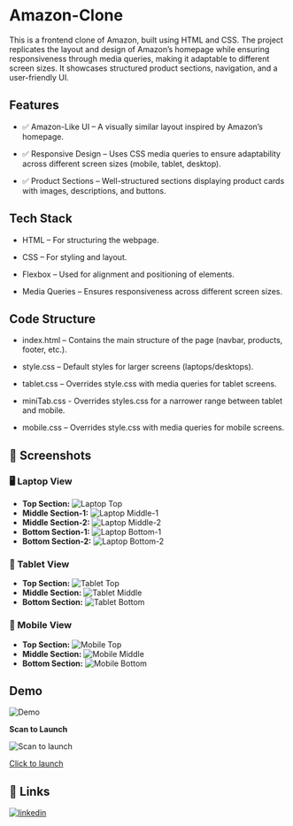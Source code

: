 
# Amazon-Clone

This is a frontend clone of Amazon, built using HTML and CSS. The project replicates the layout and design of Amazon’s homepage while ensuring responsiveness through media queries, making it adaptable to different screen sizes. It showcases structured product sections, navigation, and a user-friendly UI.


## Features

- ✅ Amazon-Like UI – A visually similar layout inspired by Amazon’s homepage.


- ✅ Responsive Design – Uses CSS media queries to ensure adaptability across different screen sizes (mobile, tablet, desktop).
- ✅ Product Sections – Well-structured sections displaying product cards with images, descriptions, and buttons.


## Tech Stack

* HTML – For structuring the webpage.



* CSS – For styling and layout.
* Flexbox – Used for alignment and positioning of elements.
* Media Queries – Ensures responsiveness across different screen sizes.

## Code Structure

* index.html – Contains the main structure of the page (navbar, products, footer, etc.).



* style.css – Default styles for larger screens (laptops/desktops).
* tablet.css – Overrides style.css with media queries for tablet screens.
  
* miniTab.css - Overrides styles.css for a narrower range between tablet and mobile.

* mobile.css – Overrides style.css with media queries for mobile screens.
## 📸 Screenshots

### 🖥️ Laptop View
- **Top Section:** ![Laptop Top](https://github.com/RahulRouchanGogoi/Amazon-Clone/blob/main/Photos/laptop-top.png)
- **Middle Section-1:** ![Laptop Middle-1](https://github.com/RahulRouchanGogoi/Amazon-Clone/blob/main/Photos/laptop-mid-1.png)
- **Middle Section-2:** ![Laptop Middle-2](https://github.com/RahulRouchanGogoi/Amazon-Clone/blob/main/Photos/laptop-mid-2.png)
- **Bottom Section-1:** ![Laptop Bottom-1](https://github.com/RahulRouchanGogoi/Amazon-Clone/blob/main/Photos/laptop-bottom-1.png)
- **Bottom Section-2:** ![Laptop Bottom-2](https://github.com/RahulRouchanGogoi/Amazon-Clone/blob/main/Photos/laptop-bottom-2.png)

### 📱 Tablet View
- **Top Section:** ![Tablet Top](https://github.com/RahulRouchanGogoi/Amazon-Clone/blob/main/Photos/tablet-top.png)
- **Middle Section:** ![Tablet Middle](https://github.com/RahulRouchanGogoi/Amazon-Clone/blob/main/Photos/tablet-mid.png)
- **Bottom Section:** ![Tablet Bottom](https://github.com/RahulRouchanGogoi/Amazon-Clone/blob/main/Photos/tablet-bottom.png)

### 📲 Mobile View
- **Top Section:** ![Mobile Top](https://github.com/RahulRouchanGogoi/Amazon-Clone/blob/main/Photos/mobile-top.jpg)
- **Middle Section:** ![Mobile Middle](https://github.com/RahulRouchanGogoi/Amazon-Clone/blob/main/Photos/mobile-mid.jpg)
- **Bottom Section:** ![Mobile Bottom](https://github.com/RahulRouchanGogoi/Amazon-Clone/blob/main/Photos/mobile-bottom.jpg)




## Demo

![Demo](https://github.com/RahulRouchanGogoi/Amazon-Clone/blob/main/Demo.gif)  

**Scan to Launch**

![Scan to launch](https://github.com/RahulRouchanGogoi/Amazon-Clone/blob/main/QR.png)

[Click to launch](https://vercel.com/rahul-rouchan-gogois-projects/guess-the-number-game/dX2pC7Wn15ZTRasn9A9jn2BzG8pR)
## 🔗 Links

[![linkedin](https://img.shields.io/badge/linkedin-0A66C2?style=for-the-badge&logo=linkedin&logoColor=white)](https://www.linkedin.com/in/rahul-rouchan-gogoi-04072001r)
